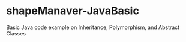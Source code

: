 # shapeManaver-JavaBasic
Basic Java code example on Inheritance, Polymorphism, and Abstract Classes
